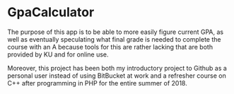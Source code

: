# GpaCalculator

The purpose of this app is to be able to more easily figure current GPA, as well as eventually speculating what final grade is needed to complete the course with an A because tools for this are rather lacking that are both provided by KU and for online use. 

Moreover, this project has been both my introductory project to Github as a personal user instead of using BitBucket at work and a refresher course on C++ after programming in PHP for the entire summer of 2018.
